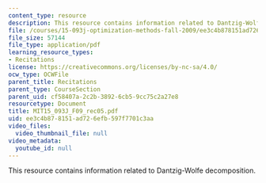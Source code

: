 ```yaml
---
content_type: resource
description: This resource contains information related to Dantzig-Wolfe decomposition.
file: /courses/15-093j-optimization-methods-fall-2009/ee3c4b878151ad726efb597f7701c3aa_MIT15_093J_F09_rec05.pdf
file_size: 57144
file_type: application/pdf
learning_resource_types:
- Recitations
license: https://creativecommons.org/licenses/by-nc-sa/4.0/
ocw_type: OCWFile
parent_title: Recitations
parent_type: CourseSection
parent_uid: cf58407a-2c2b-3892-6cb5-9cc75c2a27e8
resourcetype: Document
title: MIT15_093J_F09_rec05.pdf
uid: ee3c4b87-8151-ad72-6efb-597f7701c3aa
video_files:
  video_thumbnail_file: null
video_metadata:
  youtube_id: null
---
```

This resource contains information related to Dantzig-Wolfe decomposition.